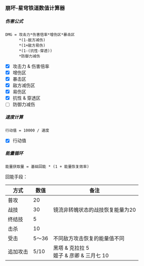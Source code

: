 ### 崩坏-星穹铁道数值计算器

##### 伤害公式

```
DMG = 攻击力*伤害倍率*增伤区*暴击区
      *(1-敌方减伤)
      *(1+敌方易伤)
      *(1-(抗性-穿透))
      *防御力减伤
```

- [x] 攻击力 & 伤害倍率
- [x] 增伤区
- [x] 暴击区
- [x] 敌方减伤区
- [x] 易伤区
- [x] 抗性 & 穿透区
- [ ] 防御力减伤

##### 速度计算

```
行动值 = 10000 / 速度
```

- [x] 行动值

##### 能量循环

```
能量获取量 = 基础回能 * (1 + 能量恢复效率)
```

回能手段：

| 方式   | 数值   | 备注                               |
|------|------|----------------------------------|
| 普攻   | 20   |                                  |
| 战技   | 30   | 镜流非转魄状态的战技恢复能量为20                |
| 终结技  | 5    |                                  |
| 击杀   | 10   |                                  |
| 受击   | 5～36 | 不同敌方攻击恢复的能量值不同                   |
| 追加攻击 | 5/10 | 黑塔 & 克拉拉 5 <br> 姬子 & 彦卿 & 三月七 10 |

